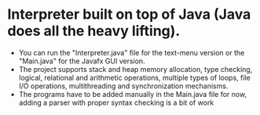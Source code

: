 <h1> Interpreter built on top of Java (Java does all the heavy lifting). </h1>

<ul>
  <li> You can run the "Interpreter.java" file for the text-menu version or the "Main.java" for the Javafx GUI version. </li>
  <li> The project supports stack and heap memory allocation, type checking, logical, relational and arithmetic operations, multiple types of loops, file I/O operations, multithreading and synchronization mechanisms. </li>
  <li> The programs have to be added manually in the Main.java file for now, adding a parser with proper syntax checking is a bit of work</li>
</ul>

